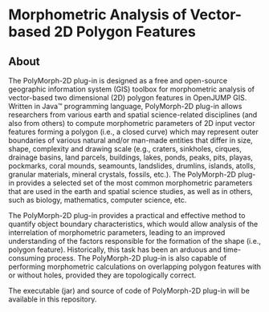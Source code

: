 # Morphometric Analysis of Vector-based 2D Polygon Features

## About

The PolyMorph-2D plug-in is designed as a free and open-source geographic information system (GIS) toolbox for morphometric analysis of vector-based two dimensional (2D) polygon features in OpenJUMP GIS. Written in Java™ programming language, PolyMorph-2D plug-in allows researchers from various earth and spatial science-related disciplines (and also from others) to compute morphometric parameters of 2D input vector features forming a polygon (i.e., a closed curve) which may represent outer boundaries of various natural and/or man-made entities that differ in size, shape, complexity and drawing scale (e.g., craters, sinkholes, cirques, drainage basins, land parcels, buildings, lakes, ponds, peaks, pits, playas, pockmarks, coral mounds, seamounts, landslides, drumlins, islands, atolls, granular materials, mineral crystals, fossils, etc.). The PolyMorph-2D plug-in provides a selected set of the most common morphometric parameters that are used in the earth and spatial science studies, as well as in others, such as biology, mathematics, computer science, etc.

The PolyMorph-2D plug-in provides a practical and effective method to quantify object boundary characteristics, which would allow analysis of the interrelation of morphometric parameters, leading to an improved understanding of the factors responsible for the formation of the shape (i.e., polygon feature). Historically, this task has been an arduous and time-consuming process. The PolyMorph-2D plug-in is also capable of performing morphometric calculations on overlapping polygon features with or without holes, provided they are topologically correct.

The executable (jar) and source of code of PolyMorph-2D plug-in will be available in this repository.
